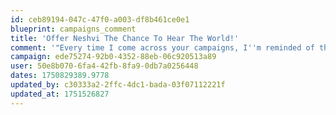 ```yaml
---
id: ceb89194-047c-47f0-a003-df8b461ce0e1
blueprint: campaigns_comment
title: 'Offer Neshvi The Chance To Hear The World!'
comment: '"Every time I come across your campaigns, I''m reminded of the power of community and kindness. I may not be able to do much, but I believe even a small act of giving can create a ripple of change. Thank you for being the bridge between those who want to help and those who need it most."'
campaign: ede75274-92b0-4352-88eb-06c920513a89
user: 50e8b070-6fa4-42fb-8fa9-0db7a0256448
dates: 1750829389.9778
updated_by: c30333a2-2ffc-4dc1-bada-03f07112221f
updated_at: 1751526827
---
```

